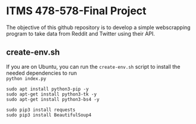 # ITMS 478-578-Final Project  

The objective of this github repository is to develop a simple webscrapping program to take data from 
Reddit and Twitter using their API.  

## create-env.sh  
If you are on Ubuntu, you can run the ``create-env.sh`` script to install the needed dependencies to run  
``python index.py``  

```
sudo apt install python3-pip -y 
sudo apt-get install python3-tk -y 
sudo apt-get install python3-bs4 -y

sudo pip3 install requests 
sudo pip3 install BeautifulSoup4 
```

